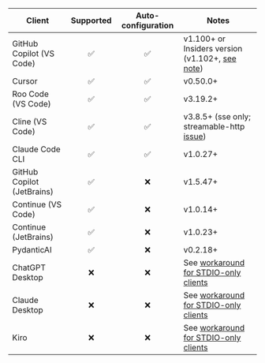 | Client                     | Supported | Auto-configuration | Notes                                                |
| -------------------------- | :-------: | :----------------: | ---------------------------------------------------- |
| GitHub Copilot (VS Code)   |    ✅     |         ✅         | v1.100+ or Insiders version (v1.102+, [see note][3]) |
| Cursor                     |    ✅     |         ✅         | v0.50.0+                                             |
| Roo Code (VS Code)         |    ✅     |         ✅         | v3.19.2+                                             |
| Cline (VS Code)            |    ✅     |         ✅         | v3.8.5+ (sse only; streamable-http [issue][2])       |
| Claude Code CLI            |    ✅     |         ✅         | v1.0.27+                                             |
| GitHub Copilot (JetBrains) |    ✅     |         ❌         | v1.5.47+                                             |
| Continue (VS Code)         |    ✅     |         ❌         | v1.0.14+                                             |
| Continue (JetBrains)       |    ✅     |         ❌         | v1.0.23+                                             |
| PydanticAI                 |    ✅     |         ❌         | v0.2.18+                                             |
| ChatGPT Desktop            |    ❌     |         ❌         | See [workaround for STDIO-only clients][4]           |
| Claude Desktop             |    ❌     |         ❌         | See [workaround for STDIO-only clients][4]           |
| Kiro                       |    ❌     |         ❌         | See [workaround for STDIO-only clients][4]           |

[2]: https://github.com/cline/cline/issues/4391
[3]: /toolhive/reference/client-compatibility.mdx#vs-code-with-copilot
[4]: /toolhive/reference/client-compatibility#stdio-only-client-configuration
